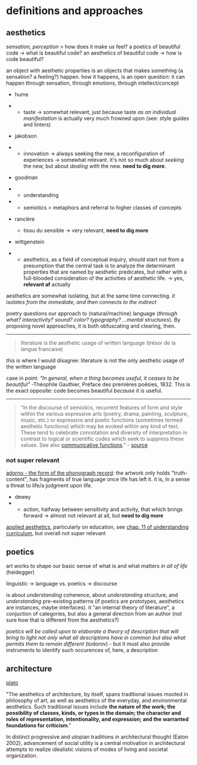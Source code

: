 # definitions and approaches

## aesthetics

*sensation, perception* > how does it make us feel?
a poetics of beautiful code -> what is beautiful code?
an aesthetics of beautiful code -> how is code beautiful?

an object with aesthetic properties is an objects that makes something (a sensation? a feeling?) happen. how it happens, is an open question: it can happen through sensation, through emotions, through intellect/concept

- hume
- - taste -> somewhat relevant, just because taste *as an individual manifestation* is actually very much frowned upon (see: style guides and linters)

- jakobson
- - innovation -> always seeking the new, a reconfiguration of experiences -> somewhat relevant. it's not so much about *seeking* the new, but about *dealing with* the new. **need to dig more**.

- goodman
- - understanding
- - semiotics > metaphors and referral to higher classes of concepts

- rancière
  - tissu du sensible -> very relevant, **need to dig more**

- wittgenstein
- - aesthetics, as a field of conceptual inquiry, should start not from a presumption that the central task is to analyze the determinant properties that are named by aesthetic predicates, but rather with a full-blooded consideration of the activities of aesthetic life. -> yes, **relevant af** actually

aesthetics are somewhat isolating, but at the same time connecting. *it isolates from the immediate, and then connects to the indirect*

poetry questions our approach to (natural/machine) language (*through what? interactivity? sound? color? typography? ...mental structures*). By proposing novel approaches, it is both obfuscating and clearing, then.

---

> literature is the aesthetic usage of written language (trésor de la langue francaise)

this is where I would disagree: literature is not the only aesthetic usage of the written language

case in point: *"In general, when a thing becomes useful, it ceases to be beautiful"* -Théophile Gauthier, Préface des premières poésies, 1832. This is the exact opposite: code becomes beautiful *because* it is useful.

---

> "In the discourse of semiotics, recurrent features of form and style within the various expressive arts (poetry, drama, painting, sculpture, music, etc.) or expressive and poetic functions (sometimes termed aesthetic functions) which may be evoked within any kind of text. These tend to celebrate connotation and diversity of interpretation in contrast to logical or scientific codes which seek to suppress these values. See also [communicative functions](https://www.oxfordreference.com/view/10.1093/oi/authority.20110803095627943)." - [source](https://www.oxfordreference.com/view/10.1093/oi/authority.20110803095353999)

### not super relevant

[adorno - the form of the phonograph record](https://www.jstor.org/stable/778936): the artwork only holds "truth-content", has fragments of true language once life has left it. it is, in a sense a threat to life/a judgment upon life.

- dewey
- - action, halfway between sensitivity and activity, that which brings forward -> almost not relevant at all, but **need to dig more**

[applied aesthetics](https://en.wikipedia.org/wiki/Applied_aesthetics), particularly on education, see [chap. 11 of understanding curriculum](https://eric.ed.gov/?id=ED410788), but overall not super relevant

## poetics

art works to shape our basic sense of what is and what matters *in all of life* (heidegger)

linguistic -> language vs. poetics -> discourse

is about *understanding* coherence, about *understanding* structure, and *understanding* pre-existing patterns (if poetics are prototypes, aesthetics are instances, maybe interfaces). it "an internal theory of literature", a conjuction of categories, but also a general direction from an author (not sure how that is different from the aesthetics?)

*poetics will be called upon to elaborate a theory of description that will bring to light not only what all descriptions have in common but also what permits them to remain different* (todorov) - but it must also provide instruments to identify such occurences of, here, a description

## architecture

[plato](https://plato.stanford.edu/entries/architecture/)

"The aesthetics of architecture, by itself, spans traditional issues mooted in philosophy of art, as well as aesthetics of the everyday, and environmental aesthetics. Such traditional issues include **the nature of the work; the possibility of classes, kinds, or types in the domain; the character and roles of representation, intentionality, and expression; and the warranted foundations for criticism**."

In distinct progressive and utopian traditions in architectural thought (Eaton 2002), advancement of social utility is a central motivation in architectural attempts to realize idealistic visions of modes of living and societal organization.